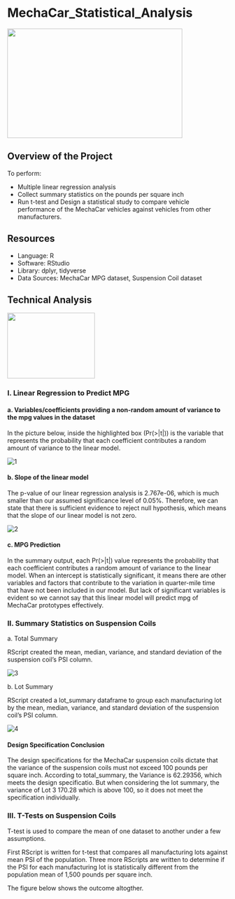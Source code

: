 # MechaCar_Statistical_Analysis

<img src="https://user-images.githubusercontent.com/73450637/107601897-ecdd0780-6bf5-11eb-8d8d-afdae57e3aeb.png" width="400" height="250">

## Overview of the Project

To perform:
* Multiple linear regression analysis
* Collect summary statistics on the pounds per square inch
* Run t-test and Design a statistical study to compare vehicle performance of the MechaCar vehicles against vehicles from other manufacturers.

## Resources

* Language: R
* Software: RStudio
* Library: dplyr, tidyverse
* Data Sources: MechaCar MPG dataset, Suspension Coil dataset

## Technical Analysis

<img src="https://user-images.githubusercontent.com/73450637/107611482-1310a080-6c12-11eb-9fec-7d5b27572496.jpg" width="200" height="150">

### I. Linear Regression to Predict MPG

#### a. Variables/coefficients providing a non-random amount of variance to the mpg values in the dataset

In the picture below, inside the highlighted box (Pr(>|t|)) is the variable that represents the probability that each coefficient contributes a random amount of variance to the linear model.

![1](https://user-images.githubusercontent.com/73450637/107611008-fb84e800-6c10-11eb-8565-6be23d0b15c3.png)

#### b. Slope of the linear model 

The p-value of our linear regression analysis is 2.767e-06, which is much smaller than our assumed significance level of 0.05%. Therefore, we can state that there is sufficient evidence to reject null hypothesis, which means that the slope of our linear model is not zero.

![2](https://user-images.githubusercontent.com/73450637/107612215-bf06bb80-6c13-11eb-8326-c8a8331d97b1.png)

#### c. MPG Prediction

In the summary output, each Pr(>|t|) value represents the probability that each coefficient contributes a random amount of variance to the linear model.  When an intercept is statistically significant, it means there are other variables and factors that contribute to the variation in quarter-mile time that have not been included in our model. But lack of significant variables is evident so we cannot say that this linear model will predict mpg of MechaCar prototypes effectively.

### II. Summary Statistics on Suspension Coils

a. Total Summary

RScript created the mean, median, variance, and standard deviation of the suspension coil’s PSI column.

![3](https://user-images.githubusercontent.com/73450637/107681051-95c64980-6c6c-11eb-9a57-8e43524d1611.png)

b. Lot Summary 

RScript created a lot_summary dataframe to group each manufacturing lot by the mean, median, variance, and standard deviation of the suspension coil’s PSI column.

![4](https://user-images.githubusercontent.com/73450637/107681056-96f77680-6c6c-11eb-99c5-9842c00bbc21.png)

#### Design Specification Conclusion

The design specifications for the MechaCar suspension coils dictate that the variance of the suspension coils must not exceed 100 pounds per square inch. According to total_summary, the Variance is 62.29356, which meets the design specificatio. But when considering the lot summary, the variance of Lot 3 170.28 which is above 100, so it does not meet the specification individually. 

### III. T-Tests on Suspension Coils

T-test is used to compare the mean of one dataset to another under a few assumptions. 

First RScript is written for t-test that compares all manufacturing lots against mean PSI of the population. Three more RScripts are written to determine if the PSI for each manufacturing lot is statistically different from the population mean of 1,500 pounds per square inch.

The figure below shows the outcome altogther. 




